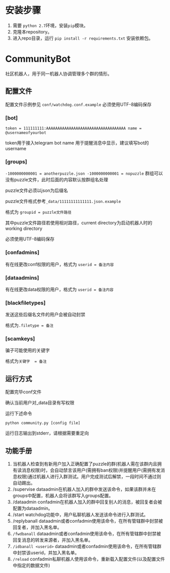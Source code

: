 # 安装步骤
1. 需要 `python 2.7`环境，安装`pip`模块。
1. 克隆本repository。
1. 进入repo目录，运行 `pip install -r requirements.txt` 安装依赖包。

# CommunityBot
社区机器人，用于同一机器人协调管理多个群的情形。
## 配置文件
配置文件示例参见 `conf/watchdog.conf.example`
必须使用UTF-8编码保存
### [bot]
`
token = 111111111:AAAAAAAAAAAAAAAAAAAAAAAAAAAAAAAAAAA
name = @usernameofyourbot
`

token用于接入telegram bot
name 用于提醒消息中显示，建议填写bot的username

### [groups]
`
-1000000000001 = anotherpuzzle.json
-1000000000001 = nopuzzle
`
群组可以没有puzzle文件，此时后面的内容默认按群组名处理

puzzle文件必须以json为后缀名

puzzle文件格式参考`_data/11111111111111.json.example`

格式为 `groupid = puzzle文件路径`

其中puzzle文件路径若使用相对路径，current directory为启动机器人时的working directory

必须使用UTF-8编码保存
### [confadmins]
有在线更改conf权限的用户，格式为 `userid = 备注内容`
### [dataadmins]
有在线更改data权限的用户，格式为 `userid = 备注内容`
### [blackfiletypes]
发送这些后缀名文件的用户会被自动封禁

格式为`.filetype = 备注`
### [scamkeys]
骗子可能使用的关键字

格式为`关键字  = 备注`
## 运行方式
配置完毕conf文件

确认当前用户对\_data目录有写权限

运行下述命令

`python community.py [config file]`

运行日志输出到stderr，请根据需要重定向
## 功能手册
1. 当机器人检查到有新用户加入正确配置了puzzle的群(机器人需在该群内且拥有读消息权限)时，会自动禁言该用户(需拥有ban权限)并提醒用户(需拥有发消息权限)通过机器人进行入群测试。用户完成测试后解禁，一段时间不通过则自动踢出。
1. /supervise dataadmin在机器人加入的群中发送该命令，如果该群并未在groups中配置，机器人会将该群写入groups配置。
1. /dataadmin confadmin在机器人加入的群中回复别人的消息，被回复者会被配置为dataadmin。
1. /start watchdog功能中，用户私聊机器人发送该命令进行入群测试。
1. /replybanall dataadmin或者confadmin使用该命令，在所有管辖群中封禁被回复者，并加入黑名单。
1. `/fwdbanall` dataadmin或者confadmin使用该命令，在所有管辖群中封禁被回复消息的转发来源者，并加入黑名单。
1. `/idbanall <userid>` dataadmin或者confadmin使用该命令，在所有管辖群中封禁该userid，并加入黑名单。
1. `/reload` confadmin私聊机器人使用该命令，重新载入配置文件(以及配置文件中指定的数据文件)
